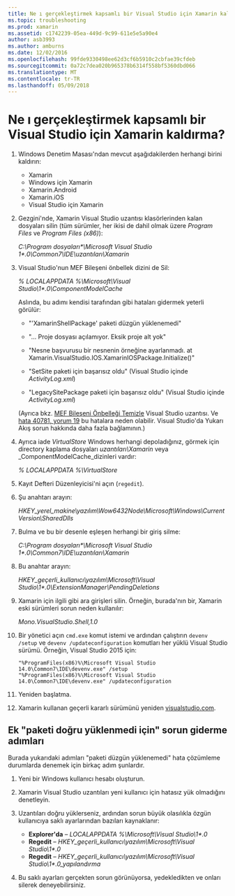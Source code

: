 ```yaml
---
title: Ne ı gerçekleştirmek kapsamlı bir Visual Studio için Xamarin kaldırma?
ms.topic: troubleshooting
ms.prod: xamarin
ms.assetid: c1742239-05ea-449d-9c99-611e5e5a90e4
author: asb3993
ms.author: amburns
ms.date: 12/02/2016
ms.openlocfilehash: 99fde9330498ee62d3cf6b5910c2cbfae39cfdeb
ms.sourcegitcommit: 0a72c7dea020b965378b6314f558bf5360dbd066
ms.translationtype: MT
ms.contentlocale: tr-TR
ms.lasthandoff: 05/09/2018
---
```

# <a name="how-do-i-perform-a-thorough-uninstall-for-xamarin-for-visual-studio"></a>Ne ı gerçekleştirmek kapsamlı bir Visual Studio için Xamarin kaldırma?


1.  Windows Denetim Masası'ndan mevcut aşağıdakilerden herhangi birini kaldırın:

    -   Xamarin
    -   Windows için Xamarin
    -   Xamarin.Android
    -   Xamarin.iOS
    -   Visual Studio için Xamarin

2.  Gezgini'nde, Xamarin Visual Studio uzantısı klasörlerinden kalan dosyaları silin (tüm sürümler, her ikisi de dahil olmak üzere _Program Files_ ve _Program Files (x86)_):

    _C:\\Program dosyaları\*\\Microsoft Visual Studio 1\*.0\\Common7\\IDE\\uzantıları\\Xamarin_

3.  Visual Studio'nun MEF Bileşeni önbellek dizini de Sil:

    _% LOCALAPPDATA %\\Microsoft\\Visual Studio\\1\*.0\\ComponentModelCache_

    Aslında, bu adımı kendisi tarafından gibi hataları gidermek yeterli görülür:

    -   "'XamarinShellPackage' paketi düzgün yüklenemedi"

    -   "... Proje dosyası açılamıyor. Eksik proje alt yok"

    -   "Nesne başvurusu bir nesnenin örneğine ayarlanmadı.  at Xamarin.VisualStudio.IOS.XamarinIOSPackage.Initialize()"

    -   "SetSite paketi için başarısız oldu" (Visual Studio içinde _ActivityLog.xml_)

    -   "LegacySitePackage paketi için başarısız oldu" (Visual Studio içinde _ActivityLog.xml_)

    (Ayrıca bkz. [MEF Bileşeni Önbelleği Temizle](https://visualstudiogallery.msdn.microsoft.com/22b94661-70c7-4a93-9ca3-8b6dd45f47cd) Visual Studio uzantısı.  Ve [hata 40781, yorum 19](https://bugzilla.xamarin.com/show_bug.cgi?id=40781#c19) bu hatalara neden olabilir. Visual Studio'da Yukarı Akış sorun hakkında daha fazla bağlamının.)

4.  Ayrıca iade _VirtualStore_ Windows herhangi depoladığınız, görmek için directory kaplama dosyaları _uzantıları\\Xamarin_ veya _ComponentModelCache_dizinleri vardır:

    _% LOCALAPPDATA %\\VirtualStore_

5.  Kayıt Defteri Düzenleyicisi'ni açın (`regedit`).

6.  Şu anahtarı arayın:

    _HKEY\_yerel\_makine\\yazılım\\Wow6432Node\\Microsoft\\Windows\\CurrentVersion\\SharedDlls_

7.  Bulma ve bu bir desenle eşleşen herhangi bir giriş silme:

    _C:\\Program dosyaları\*\\Microsoft Visual Studio 1\*.0\\Common7\\IDE\\uzantıları\\Xamarin_

8.  Bu anahtar arayın:

    _HKEY\_geçerli\_kullanıcı\\yazılım\\Microsoft\\Visual Studio\\1\*.0\\ExtensionManager\\PendingDeletions_

9.  Xamarin için ilgili gibi ara girişleri silin.  Örneğin, burada'nın bir, Xamarin eski sürümleri sorun neden kullanılır:

    _Mono.VisualStudio.Shell,1.0_

10. Bir yönetici açın `cmd.exe` komut istemi ve ardından çalıştırın `devenv /setup` ve `devenv /updateconfiguration` komutları her yüklü Visual Studio sürümü.  Örneğin, Visual Studio 2015 için:

    ```
    "%ProgramFiles(x86)%\Microsoft Visual Studio 14.0\Common7\IDE\devenv.exe" /setup
    "%ProgramFiles(x86)%\Microsoft Visual Studio 14.0\Common7\IDE\devenv.exe" /updateconfiguration
    ```

11. Yeniden başlatma.

12. Xamarin kullanan geçerli kararlı sürümünü yeniden [visualstudio.com](https://visualstudio.com/xamarin/).

## <a name="additional-troubleshooting-steps-for-package-did-not-load-correctly"></a>Ek "paketi doğru yüklenmedi için" sorun giderme adımları

Burada yukarıdaki adımları "paketi düzgün yüklenemedi" hata çözümleme durumlarda denemek için birkaç adım şunlardır.

1.  Yeni bir Windows kullanıcı hesabı oluşturun.

2.  Xamarin Visual Studio uzantıları yeni kullanıcı için hatasız yük olmadığını denetleyin.

3.  Uzantıları doğru yüklerseniz, ardından sorun büyük olasılıkla özgün kullanıcıya saklı ayarlarından bazıları kaynaklanır:

    -   **Explorer'da** – _LOCALAPPDATA %\\Microsoft\\Visual Studio\\1\*.0_
    -   **Regedit** – _HKEY\_geçerli\_kullanıcı\\yazılım\\Microsoft\\Visual Studio\\1\*.0_
    -   **Regedit** – _HKEY\_geçerli\_kullanıcı\\yazılım\\Microsoft\\Visual Studio\\1\*.0\_yapılandırma_

4.  Bu saklı ayarları gerçekten sorun görünüyorsa, yedekledikten ve onları silerek deneyebilirsiniz.
